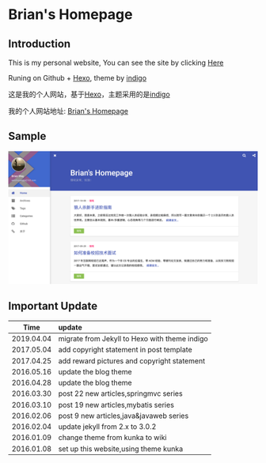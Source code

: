 # Brian's Homepage


## Introduction

This is my personal website, You can see the site by clicking [Here](https://brianway.github.io/)

Runing on Github + [Hexo](https://hexo.io/zh-cn/), theme by [indigo](https://github.com/yscoder/hexo-theme-indigo)


这是我的个人网站，基于[Hexo](https://hexo.io/zh-cn/)，主题采用的是[indigo](https://github.com/yscoder/hexo-theme-indigo)

我的个人网站地址: [Brian's Homepage](https://brianway.github.io/)


## Sample


![site-demo](img/indigo-home-demo.png)




## Important Update

| Time        | update |  
| :--------:  | :----- |
| 2019.04.04  | migrate from Jekyll to Hexo with theme indigo |
| 2017.05.04  | add copyright statement in post template      |
| 2017.04.25  | add reward pictures and copyright statement   |
| 2016.05.16  | update the blog theme                         |
| 2016.04.28  | update the blog theme                         |
| 2016.03.30  | post 22 new articles,springmvc series         |
| 2016.03.10  | post 19 new articles,mybatis series           |
| 2016.02.06  | post 9 new articles,java&javaweb series       |
| 2016.02.04  | update jekyll from 2.x to 3.0.2       		  |  
| 2016.01.09  | change theme from kunka to wiki               |
| 2016.01.08  | set up this website,using theme kunka         |  
